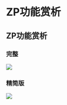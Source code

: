 # ZP功能赏析

## ZP功能赏析

### 完整 <a href="#wan-zheng-ban" id="wan-zheng-ban"></a>

![](https://docs.hzz.im/\~gitbook/image?url=https%3A%2F%2F1382592200-files.gitbook.io%2F%7E%2Ffiles%2Fv0%2Fb%2Fgitbook-x-prod.appspot.com%2Fo%2Fspaces%252F7YXEHggLzaiKwZjRSOD4%252Fuploads%252FI4gZ06kZu5JHkWr1ahc5%252FBF2042-Zaptine-%25E5%25AE%258C%25E6%2595%25B4%25E7%2589%2588%25E5%258A%259F%25E8%2583%25BD%25E5%25B1%2595%25E7%25A4%25BA%25E4%25B8%258E%25E4%25B8%25AD%25E6%2596%2587%25E6%25B3%25A8%25E8%25A7%25A3.png%3Falt%3Dmedia%26token%3D5fae0ac5-5dfa-4daa-a4a3-4f8ff67baccb\&width=768\&dpr=4\&quality=100\&sign=3fddb534\&sv=1)

### 精简版 <a href="#jing-jian-ban" id="jing-jian-ban"></a>

![](https://docs.hzz.im/\~gitbook/image?url=https%3A%2F%2F1382592200-files.gitbook.io%2F%7E%2Ffiles%2Fv0%2Fb%2Fgitbook-x-prod.appspot.com%2Fo%2Fspaces%252F7YXEHggLzaiKwZjRSOD4%252Fuploads%252F5MT9vpIrKTsEDdvG0wOL%252FBF2042-Zaptine-%25E7%25B2%25BE%25E7%25AE%2580%25E7%2589%2588%25E5%258A%259F%25E8%2583%25BD%25E5%25B1%2595%25E7%25A4%25BA%25E4%25B8%258E%25E4%25B8%25AD%25E6%2596%2587%25E6%25B3%25A8%25E8%25A7%25A3.png%3Falt%3Dmedia%26token%3D5cadca80-4283-4d4c-97cd-bc604fad2a1a\&width=768\&dpr=4\&quality=100\&sign=85da1c58\&sv=1)
